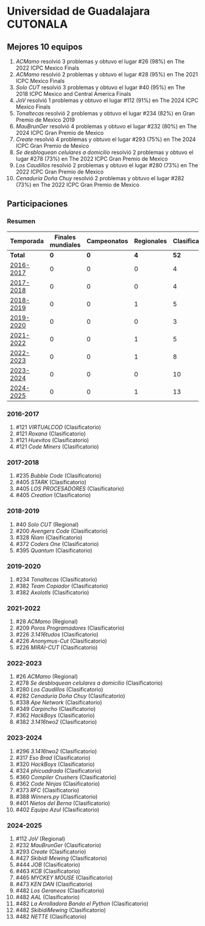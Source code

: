 # Universidad de Guadalajara CUTONALA

## Mejores 10 equipos

1. _ACMamo_ resolvió 3 problemas y obtuvo el lugar #26 (98%) en The 2022 ICPC Mexico Finals
1. _ACMamo_ resolvió 2 problemas y obtuvo el lugar #28 (95%) en The 2021 ICPC Mexico Finals
1. _Solo CUT_ resolvió 3 problemas y obtuvo el lugar #40 (95%) en The 2018 ICPC Mexico and Central America Finals
1. _JoV_ resolvió 1 problemas y obtuvo el lugar #112 (91%) en The 2024 ICPC Mexico Finals
1. _Tonaltecas_ resolvió 2 problemas y obtuvo el lugar #234 (82%) en Gran Premio de Mexico 2019
1. _MauBrunGer_ resolvió 4 problemas y obtuvo el lugar #232 (80%) en The 2024 ICPC Gran Premio de Mexico
1. _Create_ resolvió 4 problemas y obtuvo el lugar #293 (75%) en The 2024 ICPC Gran Premio de Mexico
1. _Se desbloquean celulares a domicilio_ resolvió 2 problemas y obtuvo el lugar #278 (73%) en The 2022 ICPC Gran Premio de Mexico
1. _Los Caudillos_ resolvió 2 problemas y obtuvo el lugar #280 (73%) en The 2022 ICPC Gran Premio de Mexico
1. _Cenaduría Doña Chuy_ resolvió 2 problemas y obtuvo el lugar #282 (73%) en The 2022 ICPC Gran Premio de Mexico

## Participaciones

### Resumen

| Temporada | Finales mundiales | Campeonatos | Regionales | Clasificatorios | Equipos |
| --- | --- | --- | --- | --- | --- |
| **Total** | **0** | **0** | **4** | **52** | **52** |
| [2016-2017](#2016-2017) | 0 | 0 | 0 | 4 | 4 |
| [2017-2018](#2017-2018) | 0 | 0 | 0 | 4 | 4 |
| [2018-2019](#2018-2019) | 0 | 0 | 1 | 5 | 5 |
| [2019-2020](#2019-2020) | 0 | 0 | 0 | 3 | 3 |
| [2021-2022](#2021-2022) | 0 | 0 | 1 | 5 | 5 |
| [2022-2023](#2022-2023) | 0 | 0 | 1 | 8 | 8 |
| [2023-2024](#2023-2024) | 0 | 0 | 0 | 10 | 10 |
| [2024-2025](#2024-2025) | 0 | 0 | 1 | 13 | 13 |

### 2016-2017

1. #121 _VIRTUALCOD_ (Clasificatorio)
1. #121 _Roxana_ (Clasificatorio)
1. #121 _Huevitos_ (Clasificatorio)
1. #121 _Code Miners_ (Clasificatorio)

### 2017-2018

1. #235 _Bubble Code_ (Clasificatorio)
1. #405 _STARK_ (Clasificatorio)
1. #405 _LOS PROCESADORES_ (Clasificatorio)
1. #405 _Creation_ (Clasificatorio)

### 2018-2019

1. #40 _Solo CUT_ (Regional)
1. #200 _Avengers Code_ (Clasificatorio)
1. #328 _Ñiam_ (Clasificatorio)
1. #372 _Coders One_ (Clasificatorio)
1. #395 _Quantum_ (Clasificatorio)

### 2019-2020

1. #234 _Tonaltecas_ (Clasificatorio)
1. #382 _Team Copiador_ (Clasificatorio)
1. #382 _Axolotls_ (Clasificatorio)

### 2021-2022

1. #28 _ACMamo_ (Regional)
1. #209 _Poros Programadores_ (Clasificatorio)
1. #226 _3.1416tudos_ (Clasificatorio)
1. #226 _Anonymus-Cut_ (Clasificatorio)
1. #226 _MIRAI-CUT_ (Clasificatorio)

### 2022-2023

1. #26 _ACMamo_ (Regional)
1. #278 _Se desbloquean celulares a domicilio_ (Clasificatorio)
1. #280 _Los Caudillos_ (Clasificatorio)
1. #282 _Cenaduría Doña Chuy_ (Clasificatorio)
1. #338 _Ape Network_ (Clasificatorio)
1. #349 _Carpincho_ (Clasificatorio)
1. #362 _HackBoys_ (Clasificatorio)
1. #382 _3.1416two2_ (Clasificatorio)

### 2023-2024

1. #296 _3.1416two2_ (Clasificatorio)
1. #317 _Eso Brad_ (Clasificatorio)
1. #320 _HackBoys_ (Clasificatorio)
1. #324 _phicuadrada_ (Clasificatorio)
1. #360 _Compiler Crushers_ (Clasificatorio)
1. #362 _Code Ninjas_ (Clasificatorio)
1. #373 _RFC_ (Clasificatorio)
1. #388 _Winners.py_ (Clasificatorio)
1. #401 _Nietos del Berna_ (Clasificatorio)
1. #402 _Equipo Azul_ (Clasificatorio)

### 2024-2025

1. #112 _JoV_ (Regional)
1. #232 _MauBrunGer_ (Clasificatorio)
1. #293 _Create_ (Clasificatorio)
1. #427 _Skibidi Mewing_ (Clasificatorio)
1. #444 _JOB_ (Clasificatorio)
1. #463 _KCB_ (Clasificatorio)
1. #465 _MYCKEY MOUSE_ (Clasificatorio)
1. #473 _KEN DAN_ (Clasificatorio)
1. #482 _Los Geraneos_ (Clasificatorio)
1. #482 _AAL_ (Clasificatorio)
1. #482 _La Arrolladora Banda el Python_ (Clasificatorio)
1. #482 _SkibidiMewing_ (Clasificatorio)
1. #482 _NETTE_ (Clasificatorio)



